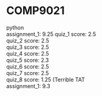 # COMP9021
python  
assignment_1: 9.25 
 quiz_1 score: 2.5  
quiz_2 score: 2.5  
quiz_3 score: 2.5  
quiz_4 score: 2.5  
quiz_5 score: 2.3  
quiz_6 score: 2.5  
quiz_7 score: 2.5  
quiz_8 score: 1.25     (Terrible TAT  
assignment_1: 9.3
